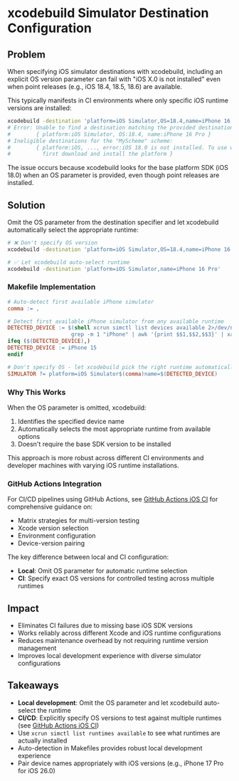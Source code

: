 # xcodebuild Simulator Destination Configuration

## Problem

When specifying iOS simulator destinations with xcodebuild, including an explicit OS version parameter can fail with "iOS X.0 is not installed" even when point releases (e.g., iOS 18.4, 18.5, 18.6) are available.

This typically manifests in CI environments where only specific iOS runtime versions are installed:

```bash
xcodebuild -destination 'platform=iOS Simulator,OS=18.4,name=iPhone 16 Pro'
# Error: Unable to find a destination matching the provided destination specifier:
#        { platform:iOS Simulator, OS:18.4, name:iPhone 16 Pro }
# Ineligible destinations for the "MyScheme" scheme:
#        { platform:iOS, ..., error:iOS 18.0 is not installed. To use with Xcode,
#          first download and install the platform }
```

The issue occurs because xcodebuild looks for the base platform SDK (iOS 18.0) when an OS parameter is provided, even though point releases are installed.

## Solution

Omit the OS parameter from the destination specifier and let xcodebuild automatically select the appropriate runtime:

```bash
# ❌ Don't specify OS version
xcodebuild -destination 'platform=iOS Simulator,OS=18.4,name=iPhone 16 Pro'

# ✅ Let xcodebuild auto-select runtime
xcodebuild -destination 'platform=iOS Simulator,name=iPhone 16 Pro'
```

### Makefile Implementation

```makefile
# Auto-detect first available iPhone simulator
comma := ,

# Detect first available iPhone simulator from any available runtime
DETECTED_DEVICE := $(shell xcrun simctl list devices available 2>/dev/null | \
                    grep -m 1 "iPhone" | awk '{print $$1,$$2,$$3}' | xargs)
ifeq ($(DETECTED_DEVICE),)
DETECTED_DEVICE := iPhone 15
endif

# Don't specify OS - let xcodebuild pick the right runtime automatically
SIMULATOR ?= platform=iOS Simulator$(comma)name=$(DETECTED_DEVICE)
```

### Why This Works

When the OS parameter is omitted, xcodebuild:
1. Identifies the specified device name
2. Automatically selects the most appropriate runtime from available options
3. Doesn't require the base SDK version to be installed

This approach is more robust across different CI environments and developer machines with varying iOS runtime installations.

### GitHub Actions Integration

For CI/CD pipelines using GitHub Actions, see [GitHub Actions iOS CI](../github/github-actions-ios-ci.md) for comprehensive guidance on:
- Matrix strategies for multi-version testing
- Xcode version selection
- Environment configuration
- Device-version pairing

The key difference between local and CI configuration:
- **Local**: Omit OS parameter for automatic runtime selection
- **CI**: Specify exact OS versions for controlled testing across multiple runtimes

## Impact

- Eliminates CI failures due to missing base iOS SDK versions
- Works reliably across different Xcode and iOS runtime configurations
- Reduces maintenance overhead by not requiring runtime version management
- Improves local development experience with diverse simulator configurations

## Takeaways

- **Local development**: Omit the OS parameter and let xcodebuild auto-select the runtime
- **CI/CD**: Explicitly specify OS versions to test against multiple runtimes (see [GitHub Actions iOS CI](../github/github-actions-ios-ci.md))
- Use `xcrun simctl list runtimes available` to see what runtimes are actually installed
- Auto-detection in Makefiles provides robust local development experience
- Pair device names appropriately with iOS versions (e.g., iPhone 17 Pro for iOS 26.0)

